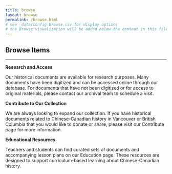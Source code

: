 ```yaml
---
title: browse
layout: browse
permalink: /browse.html
# see _data/config-browse.csv for display options
# the Browse visualization will be added below the content in this file
---
```


## Browse Items

---
<b>Research and Access</b>

Our historical documents are available for research purposes. Many documents have been digitized and can be accessed online through our database. For documents that have not been digitized or for access to original materials, please contact our archival team to schedule a visit.

<b>Contribute to Our Collection</b>

We are always looking to expand our collection. If you have historical documents related to Chinese-Canadian history in Vancouver or British Columbia that you would like to donate or share, please visit our Contribute page for more information.

<b>Educational Resources</b>

Teachers and students can find curated sets of documents and accompanying lesson plans on our Education page. These resources are designed to support curriculum-based learning about Chinese-Canadian history.
